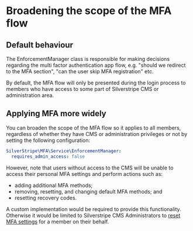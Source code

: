 # Broadening the scope of the MFA flow

## Default behaviour

The EnforcementManager class is responsible for making decisions regarding the multi factor authentication app flow, e.g. "should we redirect to the MFA section", "can the user skip MFA registration" etc.

By default, the MFA flow will only be presented during the login process to members who have access to some part of Silverstripe CMS or administration area.

## Applying MFA more widely

You can broaden the scope of the MFA flow so it applies to all members, regardless of whether they have CMS or administration privileges or not by setting the following configuration:

```yaml
SilverStripe\MFA\Service\EnforcementManager:
  requires_admin_access: false
```

However, note that users without access to the CMS will be unable to access their personal MFA settings and perform actions such as:

* adding additional MFA methods;
* removing, resetting, and changing default MFA methods; and
* resetting recovery codes.

A custom implementation would be required to provide this functionality. Otherwise it would be limited to Silverstripe CMS Administrators to [reset MFA settings](https://userhelp.silverstripe.org/en/4/optional_features/multi-factor_authentication/administrator_manual/resetting_accounts/) for a member on their behalf.
